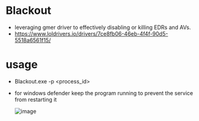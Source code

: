 # Blackout

* leveraging gmer driver to effectively disabling or killing EDRs and AVs.
* https://www.loldrivers.io/drivers/7ce8fb06-46eb-4f4f-90d5-5518a6561f15/
# usage

* Blackout.exe -p <process_id>
* for windows defender keep the program running to prevent the service from restarting it

  ![image](https://github.com/ZeroMemoryEx/Blackout/assets/60795188/3ea0f7ae-0102-4a38-b4b6-700e93f5d545)
